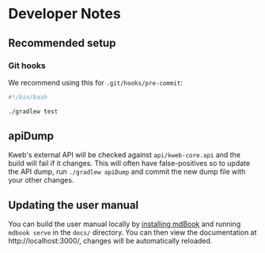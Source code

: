 # Developer Notes

## Recommended setup

### Git hooks

We recommend using this for `.git/hooks/pre-commit`:

```bash
#!/bin/bash

./gradlew test
```

## apiDump

Kweb's external API will be checked against `api/kweb-core.api` and the build will fail if it changes. This will
often have false-positives so to update the API dump, run `./gradlew apiDump` and commit the new dump file
with your other changes.

## Updating the user manual

You can build the user manual locally by [installing mdBook](https://rust-lang.github.io/mdBook/guide/installation.html)
and running `mdbook serve` in the `docs/` directory. You can then view the documentation at http://localhost:3000/,
changes will be automatically reloaded.